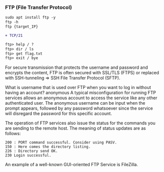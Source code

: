 ### FTP (File Transfer Protocol)

```diff
sudo apt install ftp -y
ftp -h
ftp {target_IP}

+ TCP/21

ftp> help / ?
ftp> dir / ls
ftp> get flag.txt
ftp> exit / bye
```

<p>For secure transmission that protects the username and password and encrypts the content, 
FTP is often secured with SSL/TLS (FTPS) or replaced with SSH-tunneling => SSH File Transfer Protocol (SFTP).</p>

<p>What is username that is used over FTP when you want to log in without having an account? anonymous
A typical misconfiguration for running FTP services allows an anonymous account to access the service like any other authenticated user. 
The anonymous username can be input when the prompt appears, followed by any password whatsoever since the service will disregard the password for this specific account.<p>

<p>The operation of FTP services also issue the status for the commands you
are sending to the remote host. The meaning of status updates are as follows:<p>

```
200 : PORT command successful. Consider using PASV.
150 : Here comes the directory listing.
226 : Directory send OK.
230 Login successful.
```
  
An example of a well-known GUI-oriented FTP Service is FileZilla.
